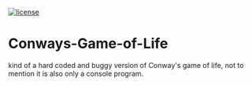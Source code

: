 [![license](https://img.shields.io/github/license/PandaDiestro/Conways-Game-of-Life?color=red&style=for-the-badge)](https://unlicense.org/)

# Conways-Game-of-Life
kind of a hard coded and buggy version of Conway's game of life, not to mention it is also only a console program.
